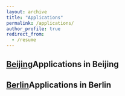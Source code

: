 ```yaml
---
layout: archive
title: "Applications"
permalink: /applications/
author_profile: true
redirect_from:
  - /resume
---
```


## [Beijing](Beijing.html)Applications in Beijing

## [Berlin](Berlin.md)Applications in Berlin
